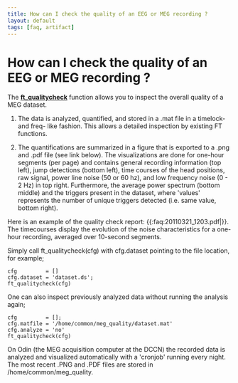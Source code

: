 ```yaml
---
title: How can I check the quality of an EEG or MEG recording ?
layout: default
tags: [faq, artifact]
---
```


# How can I check the quality of an EEG or MEG recording ?

The **[ft_qualitycheck](/reference/ft_qualitycheck)** function allows you to inspect the overall quality of a MEG dataset. 

1) The data is analyzed, quantified, and stored in a .mat file in a timelock- and freq- like fashion. This allows a detailed inspection by existing FT functions.

2) The quantifications are summarized in a figure that is exported to a .png and .pdf file (see link below). The visualizations are done for one-hour segments (per page) and contains general recording information (top left), jump detections (bottom left), time courses of the head positions, raw signal, power line noise (50 or 60 hz), and low frequency noise (0 - 2 Hz) in top right. Furthermore, the average power spectrum (bottom middle) and the triggers present in the dataset, where 'values' represents the number of unique triggers detected (i.e. same value, bottom right).

Here is an example of the quality check report: {{:faq:20110321_1203.pdf|}}. The timecourses display the evolution of the noise characteristics for a one-hour recording, averaged over 10-second segments.

Simply call ft_qualitycheck(cfg) with cfg.dataset pointing to the file location, for example;

    cfg         = []
    cfg.dataset = 'dataset.ds';
    ft_qualitycheck(cfg)

One can also inspect previously analyzed data without running the analysis again;

    cfg         = [];
    cfg.matfile = '/home/common/meg_quality/dataset.mat'
    cfg.analyze = 'no'
    ft_qualitycheck(cfg)

On Odin (the MEG acquisition computer at the DCCN) the recorded data is analyzed and visualized automatically with a 'cronjob' running every night. The most recent .PNG and .PDF files are stored in /home/common/meg_quality.
